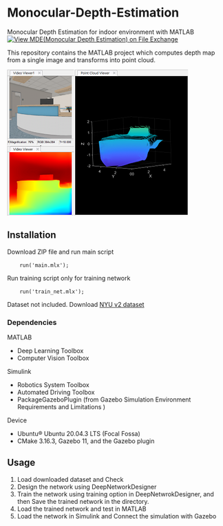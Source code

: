 # Monocular-Depth-Estimation

 Monocular Depth Estimation for indoor environment with MATLAB[![View MDE(Monocular Depth Estimation) on File Exchange](https://www.mathworks.com/matlabcentral/images/matlab-file-exchange.svg)](https://kr.mathworks.com/matlabcentral/fileexchange/132877-mde-monocular-depth-estimation)

This repository contains the MATLAB project which computes depth map from a single image and transforms into point cloud.


![](figures/gazebo_result_all.png)


## Installation ##

Download ZIP file and run main script
```shell
    run('main.mlx');
```
Run training script only for training network
```shell
    run('train_net.mlx');
```
Dataset not included. Download [NYU v2 dataset](https://cs.nyu.edu/~silberman/datasets/nyu_depth_v2.html) 

### Dependencies ###
MATLAB
* Deep Learning Toolbox
* Computer Vision Toolbox

Simulink
* Robotics System Toolbox
* Automated Driving Toolbox
* PackageGazeboPlugin (from Gazebo Simulation Environment Requirements and Limitations )

Device
* Ubuntu® Ubuntu 20.04.3 LTS (Focal Fossa)
* CMake 3.16.3, Gazebo 11, and the Gazebo plugin


## Usage ##
1. Load downloaded dataset and Check
2. Design the network using DeepNetworkDesigner
3. Train the network using training option in DeepNetwrokDesigner, and then Save the trained network in the directory.
4. Load the trained network and test in MATLAB
5. Load the network in Simulink and Connect the simulation with Gazebo
